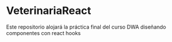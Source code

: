 # VeterinariaReact
Este repositorio alojará la práctica final del curso DWA diseñando componentes con react hooks

